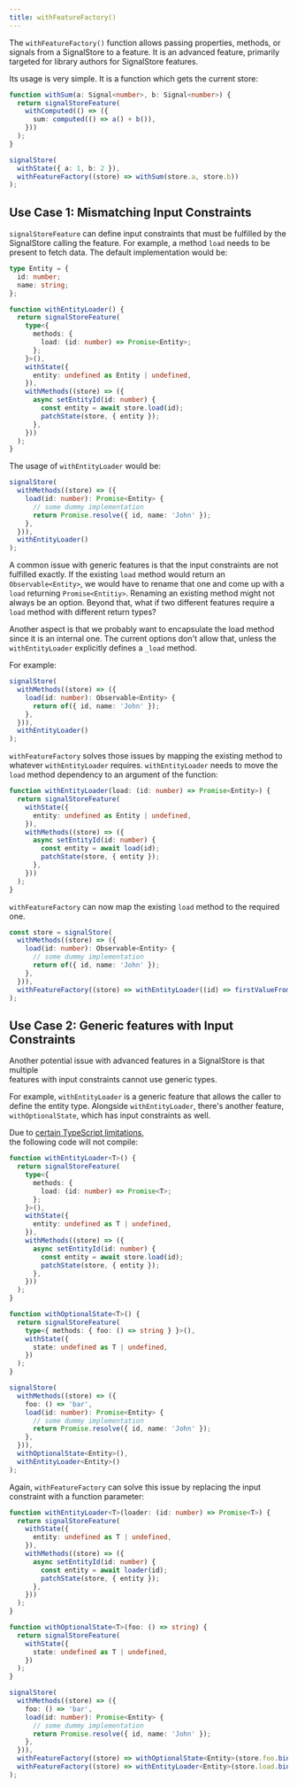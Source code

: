 ```yaml
---
title: withFeatureFactory()
---
```


The `withFeatureFactory()` function allows passing properties, methods, or signals from a SignalStore to a feature. It is an advanced feature, primarily targeted for library authors for SignalStore features.

Its usage is very simple. It is a function which gets the current store:

```typescript
function withSum(a: Signal<number>, b: Signal<number>) {
  return signalStoreFeature(
    withComputed(() => ({
      sum: computed(() => a() + b()),
    }))
  );
}

signalStore(
  withState({ a: 1, b: 2 }),
  withFeatureFactory((store) => withSum(store.a, store.b))
);
```

## Use Case 1: Mismatching Input Constraints

`signalStoreFeature` can define input constraints that must be fulfilled by the SignalStore calling the feature. For example, a method `load` needs to be present to fetch data. The default implementation would be:

```typescript
type Entity = {
  id: number;
  name: string;
};

function withEntityLoader() {
  return signalStoreFeature(
    type<{
      methods: {
        load: (id: number) => Promise<Entity>;
      };
    }>(),
    withState({
      entity: undefined as Entity | undefined,
    }),
    withMethods((store) => ({
      async setEntityId(id: number) {
        const entity = await store.load(id);
        patchState(store, { entity });
      },
    }))
  );
}
```

The usage of `withEntityLoader` would be:

```typescript
signalStore(
  withMethods((store) => ({
    load(id: number): Promise<Entity> {
      // some dummy implementation
      return Promise.resolve({ id, name: 'John' });
    },
  })),
  withEntityLoader()
);
```

A common issue with generic features is that the input constraints are not fulfilled exactly. If the existing `load` method would return an `Observable<Entity>`, we would have to rename that one and come up with a `load` returning `Promise<Entitiy>`. Renaming an existing method might not always be an option. Beyond that, what if two different features require a `load` method with different return types?

Another aspect is that we probably want to encapsulate the load method since it is an internal one. The current options don't allow that, unless the `withEntityLoader` explicitly defines a `_load` method.

For example:

```typescript
signalStore(
  withMethods((store) => ({
    load(id: number): Observable<Entity> {
      return of({ id, name: 'John' });
    },
  })),
  withEntityLoader()
);
```

`withFeatureFactory` solves those issues by mapping the existing method to whatever `withEntityLoader` requires. `withEntityLoader` needs to move the `load` method dependency to an argument of the function:

```typescript
function withEntityLoader(load: (id: number) => Promise<Entity>) {
  return signalStoreFeature(
    withState({
      entity: undefined as Entity | undefined,
    }),
    withMethods((store) => ({
      async setEntityId(id: number) {
        const entity = await load(id);
        patchState(store, { entity });
      },
    }))
  );
}
```

`withFeatureFactory` can now map the existing `load` method to the required one.

```typescript
const store = signalStore(
  withMethods((store) => ({
    load(id: number): Observable<Entity> {
      // some dummy implementation
      return of({ id, name: 'John' });
    },
  })),
  withFeatureFactory((store) => withEntityLoader((id) => firstValueFrom(store.load(id))))
);
```

## Use Case 2: Generic features with Input Constraints

Another potential issue with advanced features in a SignalStore is that multiple  
features with input constraints cannot use generic types.

For example, `withEntityLoader` is a generic feature that allows the caller to  
define the entity type. Alongside `withEntityLoader`, there's another feature,  
`withOptionalState`, which has input constraints as well.

Due to [certain TypeScript limitations](https://ngrx.io/guide/signals/signal-store/custom-store-features#known-typescript-issues),  
the following code will not compile:

```ts
function withEntityLoader<T>() {
  return signalStoreFeature(
    type<{
      methods: {
        load: (id: number) => Promise<T>;
      };
    }>(),
    withState({
      entity: undefined as T | undefined,
    }),
    withMethods((store) => ({
      async setEntityId(id: number) {
        const entity = await store.load(id);
        patchState(store, { entity });
      },
    }))
  );
}

function withOptionalState<T>() {
  return signalStoreFeature(
    type<{ methods: { foo: () => string } }>(),
    withState({
      state: undefined as T | undefined,
    })
  );
}

signalStore(
  withMethods((store) => ({
    foo: () => 'bar',
    load(id: number): Promise<Entity> {
      // some dummy implementation
      return Promise.resolve({ id, name: 'John' });
    },
  })),
  withOptionalState<Entity>(),
  withEntityLoader<Entity>()
);
```

Again, `withFeatureFactory` can solve this issue by replacing the input constraint with a function parameter:

```ts
function withEntityLoader<T>(loader: (id: number) => Promise<T>) {
  return signalStoreFeature(
    withState({
      entity: undefined as T | undefined,
    }),
    withMethods((store) => ({
      async setEntityId(id: number) {
        const entity = await loader(id);
        patchState(store, { entity });
      },
    }))
  );
}

function withOptionalState<T>(foo: () => string) {
  return signalStoreFeature(
    withState({
      state: undefined as T | undefined,
    })
  );
}

signalStore(
  withMethods((store) => ({
    foo: () => 'bar',
    load(id: number): Promise<Entity> {
      // some dummy implementation
      return Promise.resolve({ id, name: 'John' });
    },
  })),
  withFeatureFactory((store) => withOptionalState<Entity>(store.foo.bind(store))),
  withFeatureFactory((store) => withEntityLoader<Entity>(store.load.bind(store)))
);
```
